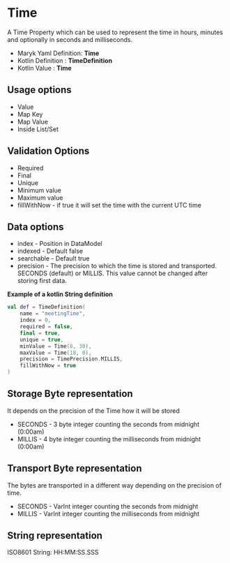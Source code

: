 # Time
A Time Property which can be used to represent the time in hours, minutes and optionally
in seconds and milliseconds.

- Maryk Yaml Definition: **Time**
- Kotlin Definition : **TimeDefinition**
- Kotlin Value : **Time**

## Usage options
- Value
- Map Key
- Map Value
- Inside List/Set

## Validation Options
- Required
- Final
- Unique
- Minimum value
- Maximum value
- fillWithNow - if true it will set the time with the current UTC time

## Data options
- index - Position in DataModel 
- indexed - Default false
- searchable - Default true
- precision - The precision to which the time is stored and transported. 
  SECONDS (default) or MILLIS. This value cannot be changed after storing first data.

**Example of a kotlin String definition**
```kotlin
val def = TimeDefinition(
    name = "meetingTime",
    index = 0,
    required = false,
    final = true,
    unique = true,
    minValue = Time(8, 30),
    maxValue = Time(18, 0),
    precision = TimePrecision.MILLIS,
    fillWithNow = true
)
```

## Storage Byte representation
It depends on the precision of the Time how it will be stored

- SECONDS - 3 byte integer counting the seconds from midnight (0:00am)
- MILLIS - 4 byte integer counting the milliseconds from midnight (0:00am)

## Transport Byte representation
The bytes are transported in a different way depending on the precision of time.

- SECONDS - VarInt integer counting the seconds from midnight
- MILLIS - VarInt integer counting the milliseconds from midnight 

## String representation
ISO8601 String: HH:MM:SS.SSS